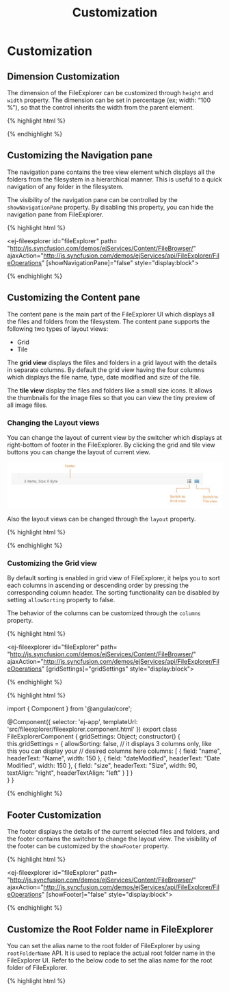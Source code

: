 ﻿---
layout: post
title: Customization
description: FileExplorer Customization.
platform: Angular
control: FileExplorer
documentation: ug
---

# Customization

## Dimension Customization

The dimension of the FileExplorer can be customized through `height` and `width` property. The dimension can be set in percentage (ex; width: “100 %”), so that the control inherits the width from the parent element. 

{% highlight html %}

<ej-fileexplorer id="fileExplorer" 
   path= "http://js.syncfusion.com/demos/ejServices/Content/FileBrowser/"
   ajaxAction="http://js.syncfusion.com/demos/ejServices/api/FileExplorer/FileOperations" 
   width="900px" height="300px" style="display:block">
</ej-fileexplorer>

{% endhighlight %}

## Customizing the Navigation pane

The navigation pane contains the tree view element which displays all the folders from the filesystem in a hierarchical manner. This is useful to a quick navigation of any folder in the filesystem.

The visibility of the navigation pane can be controlled by the `showNavigationPane` property. By disabling this property, you can hide the navigation pane from FileExplorer. 

{% highlight html %}

<ej-fileexplorer id="fileExplorer" 
   path= "http://js.syncfusion.com/demos/ejServices/Content/FileBrowser/"
   ajaxAction="http://js.syncfusion.com/demos/ejServices/api/FileExplorer/FileOperations" 
   [showNavigationPane]="false" style="display:block">
</ej-fileexplorer>

{% endhighlight %}

## Customizing the Content pane

The content pane is the main part of the FileExplorer UI which displays all the files and folders from the filesystem. The content pane supports the following two types of layout views:

* Grid
* Tile

The **grid  view** displays the files and folders in a grid layout with the details in separate columns. By default the grid view having the four columns which displays the file name, type, date modified and size of the file.

The **tile view** display the files and folders like a small size icons. It allows the thumbnails for the image files so that you can view the tiny preview of all image files.

### Changing the Layout views	

You can change the layout of current view by the switcher which displays at right-bottom of footer in the FileExplorer. By clicking the grid and tile view buttons you can change the layout of current view.

![](Customization_images/Customization_img1.png)


Also the layout views can be changed through the `layout` property. 

{% highlight html %}

<ej-fileexplorer id="fileExplorer" 
  path= "http://js.syncfusion.com/demos/ejServices/Content/FileBrowser/"
  ajaxAction="http://js.syncfusion.com/demos/ejServices/api/FileExplorer/FileOperations" 
  layout="tile" style="display:block">
</ej-fileexplorer>

{% endhighlight %}

### Customizing the Grid view

By default sorting is enabled in grid view of FileExplorer, it helps you to sort each columns in ascending or descending order by pressing the corresponding column header. The sorting functionality can be disabled by setting `allowSorting` property to false.

The behavior of the columns can be customized through the `columns` property. 

{% highlight html %}

<ej-fileexplorer id="fileExplorer" 
   path= "http://js.syncfusion.com/demos/ejServices/Content/FileBrowser/"
   ajaxAction="http://js.syncfusion.com/demos/ejServices/api/FileExplorer/FileOperations" 
   [gridSettings]="gridSettings" style="display:block">
</ej-fileexplorer>

{% endhighlight %}

{% highlight html %}

import { Component } from '@angular/core';

@Component({
  selector: 'ej-app',
  templateUrl: 'src/fileexplorer/fileexplorer.component.html'
})
export class FileExplorerComponent {
    gridSettings: Object;
    constructor() {
        this.gridSettings = {
        allowSorting: false,
        // it displays 3 columns only, like this you can display your // desired columns here
        columns: [
            { field: "name", headerText: "Name", width: 150 },
            { field: "dateModified", headerText: "Date Modified", width: 150 },
            { field: "size", headerText: "Size", width: 90, textAlign: "right",
             headerTextAlign: "left" }
        ]
        }   
    }
}

{% endhighlight %}

## Footer Customization 

The footer displays the details of the current selected files and folders, and the footer contains the switcher to change the layout view. The visibility of the footer can be customized by the `showFooter` property. 

{% highlight html %}

<ej-fileexplorer id="fileExplorer" 
   path= "http://js.syncfusion.com/demos/ejServices/Content/FileBrowser/"
   ajaxAction="http://js.syncfusion.com/demos/ejServices/api/FileExplorer/FileOperations" 
   [showFooter]="false" style="display:block">
</ej-fileexplorer>

{% endhighlight %}

## Customize the Root Folder name in FileExplorer

You can set the alias name to the root folder of FileExplorer by using `rootFolderName` API. It is used to replace the actual root folder name in the FileExplorer UI. Refer to the below code to set the alias name for the root folder of FileExplorer.  

{% highlight html %}

<ej-fileexplorer id="root" 
   path= "http://js.syncfusion.com/demos/ejServices/Content/FileBrowser/"
   ajaxAction="http://js.syncfusion.com/demos/ejServices/api/FileExplorer/FileOperations" 
   rootFolderName="This PC" style="display:block">
</ej-fileexplorer>